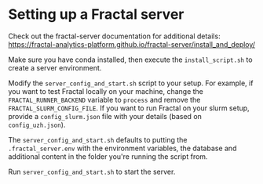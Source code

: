 # Setting up a Fractal server

Check out the fractal-server documentation for additional details: https://fractal-analytics-platform.github.io/fractal-server/install_and_deploy/

Make sure you have conda installed, then execute the `install_script.sh` to create a server environment.

Modify the `server_config_and_start.sh` script to your setup. For example, if you want to test Fractal locally on your machine, change the `FRACTAL_RUNNER_BACKEND` variable to `process` and remove the `FRACTAL_SLURM_CONFIG_FILE`. If you want to run Fractal on your slurm setup, provide a `config_slurm.json` file with your details (based on `config_uzh.json`).

The `server_config_and_start.sh` defaults to putting the `.fractal_server.env` with the environment variables, the database and additional content in the folder you're running the script from. 

Run `server_config_and_start.sh` to start the server.

